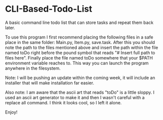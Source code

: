 # CLI-Based-Todo-List
A basic command line todo list that can store tasks and repeat them back later.

To use this program I first recommend placing the following files in a safe place in the same folder: Main.py, Item.py, save.task.
After this you should note the path to the files mentioned above and insert the path within the file named toDo right before the pound symbol that reads "# Insert full path to files here". Finally place the file named toDo somewhere that your $PATH environment variable reaches to. This way you can launch the program anywhere in the filesystem.

Note: I will be pushing an update within the coming week, it will include an installer that will make installation far easier.

Also note: I am aware that the ascii art that reads "toDo" is a little sloppy. I used an ascii art generator to make it and then I wasn't careful with a replace all command. I think it looks cool, so I left it alone.

Enjoy!
